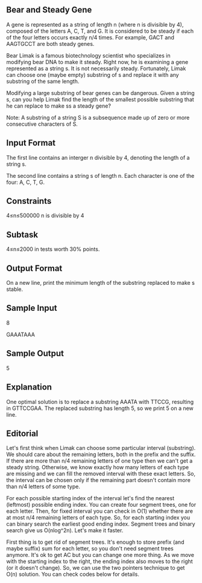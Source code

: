 Bear and Steady Gene
--------------------

A gene is represented as a string of length n (where n is divisible by 4), composed of the letters A, C, T, and G. It is considered to be steady if each of the four letters occurs exactly n/4 times. For example, GACT and AAGTGCCT are both steady genes.

Bear Limak is a famous biotechnology scientist who specializes in modifying bear DNA to make it steady. Right now, he is examining a gene represented as a string s. It is not necessarily steady. Fortunately, Limak can choose one (maybe empty) substring of s and replace it with any substring of the same length.

Modifying a large substring of bear genes can be dangerous. Given a string s, can you help Limak find the length of the smallest possible substring that he can replace to make ss a steady gene?

Note: A substring of a string S is a subsequence made up of zero or more consecutive characters of S.

Input Format
------------

The first line contains an interger n divisible by 4, denoting the length of a string s.

The second line contains a string s of length n. Each character is one of the four: A, C, T, G.

Constraints
-----------
4≤n≤500000
n is divisible by 4

Subtask
-------
4≤n≤2000 in tests worth 30% points.

Output Format
-------------

On a new line, print the minimum length of the substring replaced to make s stable.

Sample Input
------------

8

GAAATAAA

Sample Output
-------------

5

Explanation
-----------
One optimal solution is to replace a substring AAATA with TTCCG, resulting in GTTCCGAA. The replaced substring has length 5, so we print 5 on a new line.

Editorial
---------

Let's first think when Limak can choose some particular interval (substring). We should care about the remaining letters, both in the prefix and the suffix. If there are more than n/4 remaining letters of one type then we can't get a steady string. Otherwise, we know exactly how many letters of each type are missing and we can fill the removed interval with these exact letters. So, the interval can be chosen only if the remaining part doesn't contain more than n/4 letters of some type.

For each possible starting index of the interval let's find the nearest (leftmost) possible ending index. You can create four segment trees, one for each letter. Then, for fixed interval you can check in O(1) whether there are at most n/4 remaining letters of each type. So, for each starting index you can binary search the earliest good ending index. Segment trees and binary search give us O(nlog^2n). Let's make it faster.

First thing is to get rid of segment trees. It's enough to store prefix (and maybe suffix) sum for each letter, so you don't need segment trees anymore. It's ok to get AC but you can change one more thing. As we move with the starting index to the right, the ending index also moves to the right (or it doesn't change). So, we can use the two pointers technique to get O(n) solution. You can check codes below for details.
